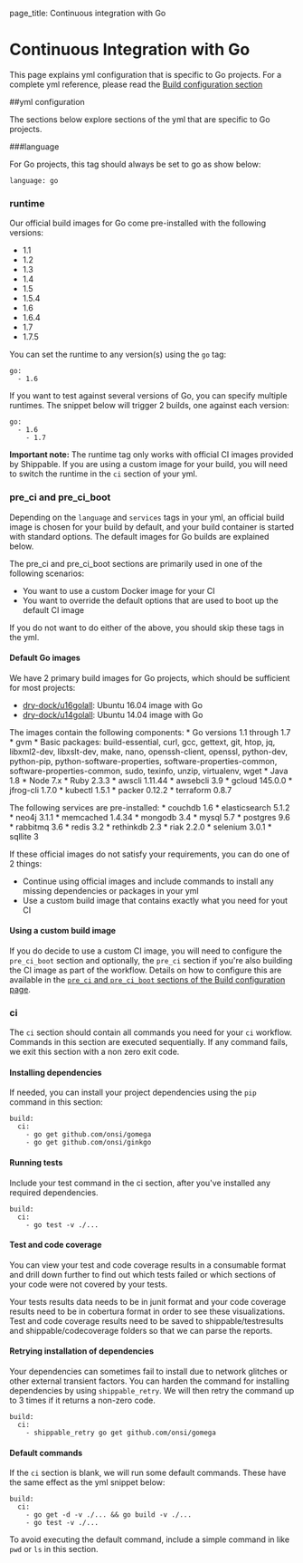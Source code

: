 page_title: Continuous integration with Go

# Continuous Integration with Go
This page explains yml configuration that is specific to Go projects. For a complete yml reference, please read the [Build configuration section](../shippableyml.md)

##yml configuration

The sections below explore sections of the yml that are specific to Go projects.


###language


For Go projects, this tag should always be set to go as show below:

```
language: go
```

### runtime
Our official build images for Go come pre-installed with the following versions:

* 1.1
* 1.2
* 1.3
* 1.4
* 1.5
* 1.5.4
* 1.6
* 1.6.4
* 1.7
* 1.7.5

You can set the runtime to any version(s) using the `go` tag:

```
go:
  - 1.6
```

If you want to test against several versions of Go, you can specify multiple runtimes. The snippet below will trigger 2 builds, one against each version:

```
go:
  - 1.6
	- 1.7

```

**Important note:** The runtime tag only works with official CI images provided by Shippable. If you are using a custom image for your build, you will need to switch the runtime in the `ci` section of your yml.

### pre_ci and pre_ci_boot

Depending on the `language` and `services` tags in your yml, an official build image is chosen for your build by default, and your build container is started with standard options. The default images for Go builds are explained below.

The pre_ci and pre_ci_boot sections are primarily used in one of the following scenarios:

* You want to use a custom Docker image for your CI
* You want to override the default options that are used to boot up the default CI image

If you do not want to do either of the above, you should skip these tags in the yml.

#### Default Go images
We have 2 primary build images for Go projects, which should be sufficient for most projects:

* [dry-dock/u16golall](https://github.com/dry-dock/u16golall): Ubuntu 16.04 image with Go
* [dry-dock/u14golall](https://github.com/dry-dock/u14golall): Ubuntu 14.04 image with Go

The images contain the following components:
	* Go versions 1.1 through 1.7
	* gvm
	* Basic packages: build-essential, curl, gcc, gettext, git, htop, jq, libxml2-dev, libxslt-dev, make, nano, openssh-client, openssl, python-dev, python-pip, python-software-properties, software-properties-common, software-properties-common, sudo, texinfo, unzip, virtualenv, wget
	* Java 1.8
	* Node 7.x
	* Ruby 2.3.3
	* awscli 1.11.44
	* awsebcli 3.9
	* gcloud 145.0.0
	* jfrog-cli 1.7.0
	* kubectl 1.5.1
	* packer 0.12.2
	* terraform 0.8.7

The following services are pre-installed:
	* couchdb 1.6
	* elasticsearch 5.1.2
	* neo4j 3.1.1
	* memcached 1.4.34
	* mongodb 3.4
	* mysql 5.7
	* postgres 9.6
	* rabbitmq 3.6
	* redis 3.2
	* rethinkdb 2.3
	* riak 2.2.0
	* selenium 3.0.1
	* sqllite 3


If these official images do not satisfy your requirements, you can do one of 2 things:

- Continue using official images and include commands to install any missing dependencies or packages in your yml
- Use a custom build image that contains exactly what you need for yout CI

#### Using a custom build image
If you do decide to use a custom CI image, you will need to configure the `pre_ci_boot` section and optionally, the `pre_ci` section if you're also building the CI image as part of the workflow. Details on how to configure this are available in the [`pre_ci` and `pre_ci_boot` sections of the Build configuration page](../shippableyml.md#build).

### ci
The `ci` section should contain all commands you need for your `ci` workflow. Commands in this section are executed sequentially. If any command fails, we exit this section with a non zero exit code.

#### Installing dependencies
If needed, you can install your project dependencies using the `pip` command in this section:

```
build:
  ci:
    - go get github.com/onsi/gomega
    - go get github.com/onsi/ginkgo
```

#### Running tests
Include your test command in the ci section, after you've installed any required dependencies.

```
build:
  ci:
    - go test -v ./...
```

#### Test and code coverage
You can view your test and code coverage results in a consumable format and drill down further to find out which tests failed or which sections of your code were not covered by your tests.

Your tests results data needs to be in junit format and your code coverage results need to be in cobertura format in order to see these visualizations. Test and code coverage results need to be saved to shippable/testresults and shippable/codecoverage folders so that we can parse the reports.


#### Retrying installation of dependencies
Your dependencies can sometimes fail to install due to network glitches or other external transient factors. You can harden the command for installing dependencies by using `shippable_retry`. We will then retry the command up to 3 times if it returns a non-zero code.


```
build:
  ci:
    - shippable_retry go get github.com/onsi/gomega
```

#### Default commands

If the `ci` section is blank, we will run some default commands. These have the same effect as the yml snippet below:

```
build:
  ci:
    - go get -d -v ./... && go build -v ./...
    - go test -v ./...
```

To avoid executing the default command, include a simple command in like `pwd` or `ls` in this section.
